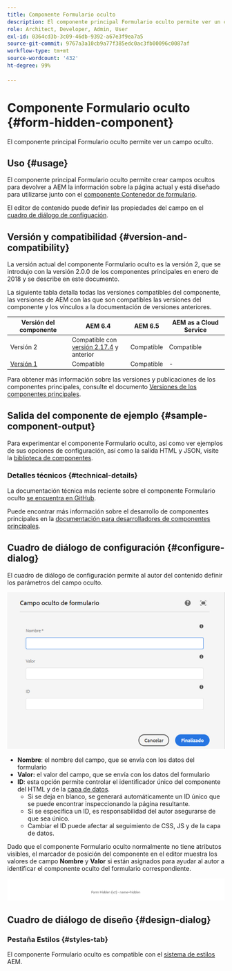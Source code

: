 ```yaml
---
title: Componente Formulario oculto
description: El componente principal Formulario oculto permite ver un campo oculto.
role: Architect, Developer, Admin, User
exl-id: 0364cd3b-3c09-46db-9392-a67e3f9ea7a5
source-git-commit: 9767a3a10cb9a77f385edc0ac3fb00096c0087af
workflow-type: tm+mt
source-wordcount: '432'
ht-degree: 99%

---
```


# Componente Formulario oculto {#form-hidden-component}

El componente principal Formulario oculto permite ver un campo oculto.

## Uso {#usage}

El componente principal Formulario oculto permite crear campos ocultos para devolver a AEM la información sobre la página actual y está diseñado para utilizarse junto con el [componente Contenedor de formulario](form-container.md).

El editor de contenido puede definir las propiedades del campo en el [cuadro de diálogo de configuación](form-hidden.md).

## Versión y compatibilidad {#version-and-compatibility}

La versión actual del componente Formulario oculto es la versión 2, que se introdujo con la versión 2.0.0 de los componentes principales en enero de 2018 y se describe en este documento.

La siguiente tabla detalla todas las versiones compatibles del componente, las versiones de AEM con las que son compatibles las versiones del componente y los vínculos a la documentación de versiones anteriores.

| Versión del componente | AEM 6.4 | AEM 6.5 | AEM as a Cloud Service |
|--- |--- |--- |---|
| Versión 2 | Compatible con<br>[versión 2.17.4](/help/versions.md) y anterior | Compatible | Compatible |
| [Versión 1](/help/components/v1/form-hidden-v1.md) | Compatible | Compatible | - |

Para obtener más información sobre las versiones y publicaciones de los componentes principales, consulte el documento [Versiones de los componentes principales](/help/versions.md).

## Salida del componente de ejemplo {#sample-component-output}

Para experimentar el componente Formulario oculto, así como ver ejemplos de sus opciones de configuración, así como la salida HTML y JSON, visite la [biblioteca de componentes](https://adobe.com/go/aem_cmp_library_form_hidden_es).

### Detalles técnicos {#technical-details}

La documentación técnica más reciente sobre el componente Formulario oculto [se encuentra en GitHub](https://adobe.com/go/aem_cmp_tech_form_hidden_v2_es).

Puede encontrar más información sobre el desarrollo de componentes principales en la [documentación para desarrolladores de componentes principales](/help/developing/overview.md).

## Cuadro de diálogo de configuración {#configure-dialog}

El cuadro de diálogo de configuración permite al autor del contenido definir los parámetros del campo oculto.

![Cuadro de diálogo de edición de Formulario oculto](/help/assets/form-hidden-edit.png)

* **Nombre**: el nombre del campo, que se envía con los datos del formulario
* **Valor:** el valor del campo, que se envía con los datos del formulario
* **ID**: esta opción permite controlar el identificador único del componente del HTML y de la [capa de datos](/help/developing/data-layer/overview.md).
   * Si se deja en blanco, se generará automáticamente un ID único que se puede encontrar inspeccionando la página resultante.
   * Si se especifica un ID, es responsabilidad del autor asegurarse de que sea único.
   * Cambiar el ID puede afectar al seguimiento de CSS, JS y de la capa de datos.

Dado que el componente Formulario oculto normalmente no tiene atributos visibles, el marcador de posición del componente en el editor muestra los valores de campo **Nombre** y **Valor** si están asignados para ayudar al autor a identificar el componente oculto del formulario correspondiente.

![Ejemplo de componente Formulariooculto](/help/assets/form-hidden-example.png)

## Cuadro de diálogo de diseño {#design-dialog}

### Pestaña Estilos {#styles-tab}

El componente Formulario oculto es compatible con el [sistema de estilos](/help/get-started/authoring.md#component-styling) AEM.
